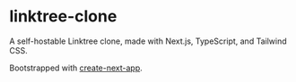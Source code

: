# linktree-clone
A self-hostable Linktree clone, made with Next.js, TypeScript, and Tailwind CSS.

Bootstrapped with [create-next-app](https://github.com/vercel/next.js/tree/canary/packages/create-next-app).
